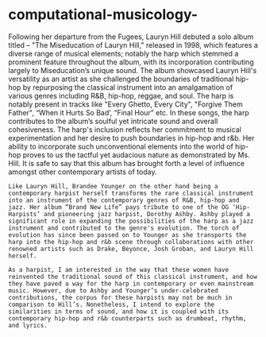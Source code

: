 # computational-musicology-

Following her departure from the Fugees, Lauryn Hill debuted a solo album titled – "The Miseducation of Lauryn Hill," released in 1998, which features a diverse range of musical elements; notably the harp which stemmed a prominent feature throughout the album, with its incorporation contributing largely to Miseducation’s unique sound. The album showcased Lauryn Hill's versatility as an artist as she challenged the boundaries of traditional hip-hop by repurposing the classical instrument into an amalgamation of various genres including R&B, hip-hop, reggae, and soul. The harp is notably present in tracks like "Every Ghetto, Every City", "Forgive Them Father", “When it Hurts So Bad’, “Final Hour” etc. In these songs, the harp contributes to the album’s soulful yet intricate sound and overall cohesiveness. The harp's inclusion reflects her commitment to musical experimentation and her desire to push boundaries in hip-hop and r&b. Her ability to incorporate such unconventional elements into the world of hip-hop proves to us the tactful yet audacious nature as demonstrated by Ms. Hill. It is safe to say that this album has brought forth a level of influence amongst other contemporary artists of today. 

	Like Lauryn Hill, Brandee Younger on the other hand being a contemporary harpist herself transforms the rare classical instrument into an instrument of the contemporary genres of R&B, hip-hop and jazz. Her album “Brand New Life” pays tribute to one of the OG ‘Hip-Harpists’ and pioneering jazz harpist, Dorothy Ashby. Ashby played a significant role in expanding the possibilities of the harp as a jazz instrument and contributed to the genre's evolution. The torch of evolution has since been passed on to Younger as she transports the harp into the hip-hop and r&b scene through collaborations with other renowned artists such as Drake, Beyonce, Josh Groban, and Lauryn Hill herself. 

	As a harpist, I am interested in the way that these women have reinvented the traditional sound of this classical instrument, and how they have paved a way for the harp in contemporary or even mainstream music. However, due to Ashby and Younger’s under-celebrated contributions, the corpus for these harpists may not be much in comparison to Hill’s. Nonetheless, I intend to explore the similarities in terms of sound, and how it is coupled with its contemporary hip-hop and r&b counterparts such as drumbeat, rhythm, and lyrics. 
